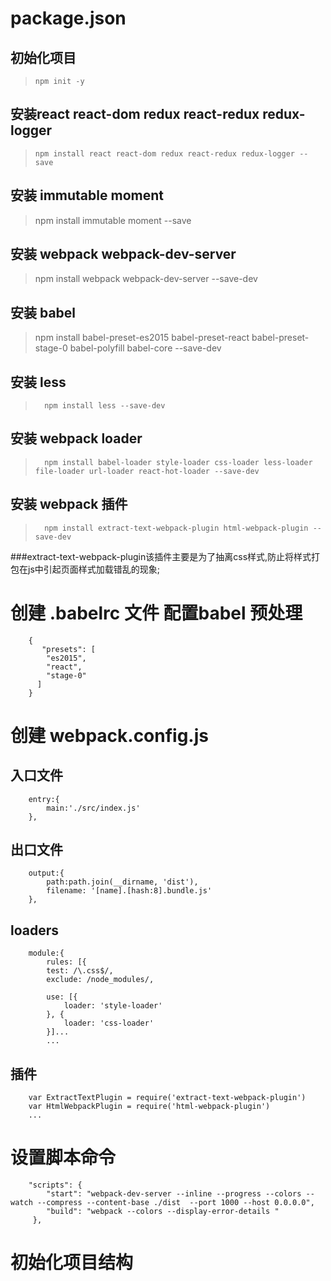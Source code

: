 # package.json


## 初始化项目
>     npm init -y

## 安装react react-dom redux react-redux redux-logger
>	  npm install react react-dom redux react-redux redux-logger --save

## 安装 immutable moment
>    npm install immutable moment --save

## 安装 webpack webpack-dev-server
>    npm install webpack webpack-dev-server --save-dev

## 安装 babel
>    npm install  babel-preset-es2015 babel-preset-react babel-preset-stage-0 babel-polyfill babel-core   --save-dev


## 安装 less
>		npm install less --save-dev

## 安装 webpack loader
>   	npm install babel-loader style-loader css-loader less-loader file-loader url-loader react-hot-loader --save-dev

## 安装 webpack 插件

>		npm install extract-text-webpack-plugin html-webpack-plugin --save-dev
###extract-text-webpack-plugin该插件主要是为了抽离css样式,防止将样式打包在js中引起页面样式加载错乱的现象;

# 创建 .babelrc 文件  配置babel 预处理

		{
		   "presets": [
		    "es2015",
		    "react",
		    "stage-0"
		  ]
		}

# 创建 webpack.config.js

## 入口文件

		entry:{
			main:'./src/index.js'
		},

## 出口文件

		output:{
			path:path.join(__dirname, 'dist'),
			filename: '[name].[hash:8].bundle.js'
		},

## loaders
		module:{
			rules: [{
            test: /\.css$/,
            exclude: /node_modules/,

            use: [{
                loader: 'style-loader'
            }, {
                loader: 'css-loader'
            }]...
			...
## 插件

		var ExtractTextPlugin = require('extract-text-webpack-plugin')
		var HtmlWebpackPlugin = require('html-webpack-plugin')
		...
# 设置脚本命令

		"scripts": {
		    "start": "webpack-dev-server --inline --progress --colors --watch --compress --content-base ./dist  --port 1000 --host 0.0.0.0",
		    "build": "webpack --colors --display-error-details "
		 },

# 初始化项目结构
